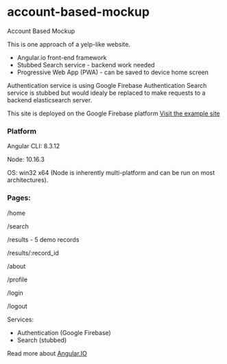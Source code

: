 # account-based-mockup
Account Based Mockup

This is one approach of a yelp-like website.
* Angular.io front-end framework
* Stubbed Search service - backend work needed
* Progressive Web App (PWA) - can be saved to device home screen

Authentication service is using Google Firebase Authentication
Search service is stubbed but would idealy be replaced to make requests to a backend elasticsearch server.

This site is deployed on the Google Firebase platform
[Visit the example site](https://account-based-mockup.firebaseapp.com/)

### Platform
Angular CLI: 8.3.12

Node: 10.16.3

OS: win32 x64 (Node is inherently multi-platform and can be run on most architectures).

### Pages:
  /home
  
  /search
  
  /results - 5 demo records
  
  /results/:record_id
  
  /about
  
  /profile
  
  /login
  
  /logout
  

Services:
* Authentication (Google Firebase)
* Search (stubbed)


Read more about [Angular.IO](https://angular.io)
